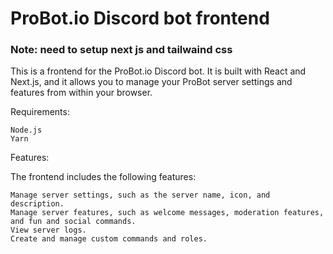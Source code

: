 # ProBot.io Discord bot frontend
### Note: need to setup next js and tailwaind css 
This is a frontend for the ProBot.io Discord bot. It is built with React and Next.js, and it allows you to manage your ProBot server settings and features from within your browser.

Requirements:

    Node.js
    Yarn


Features:

The frontend includes the following features:

    Manage server settings, such as the server name, icon, and description.
    Manage server features, such as welcome messages, moderation features, and fun and social commands.
    View server logs.
    Create and manage custom commands and roles.
